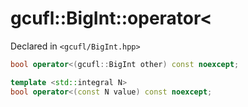 # gcufl::BigInt::operator<
Declared in `<gcufl/BigInt.hpp>`
```cpp
bool operator<(gcufl::BigInt other) const noexcept;

template <std::integral N>
bool operator<(const N value) const noexcept;
```
